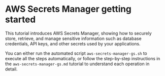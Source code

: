 # AWS Secrets Manager getting started

This tutorial introduces AWS Secrets Manager, showing how to securely store, retrieve, and manage sensitive information such as database credentials, API keys, and other secrets used by your applications.

You can either run the automated script `aws-secrets-manager-gs.sh` to execute all the steps automatically, or follow the step-by-step instructions in the `aws-secrets-manager-gs.md` tutorial to understand each operation in detail.
